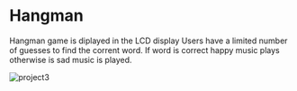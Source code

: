 # Hangman

Hangman game is diplayed in the LCD display
Users have a limited number of guesses to find the corrent word. 
If word is correct happy music plays otherwise is sad music is played.  


![project3](https://user-images.githubusercontent.com/12617103/38530346-d2eeb954-3c1e-11e8-9838-33bfbc8d9bc9.JPG)

